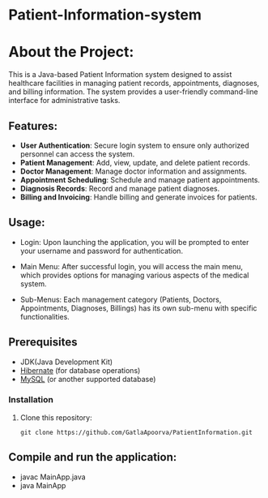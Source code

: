 # Patient-Information-system
# About the Project:
This is a Java-based Patient Information system designed to assist healthcare facilities in managing patient records, appointments, diagnoses, and billing information. The system provides a user-friendly command-line interface for administrative tasks.

## Features:

- **User Authentication**: Secure login system to ensure only authorized personnel can access the system.
- **Patient Management**: Add, view, update, and delete patient records.
- **Doctor Management**: Manage doctor information and assignments.
- **Appointment Scheduling**: Schedule and manage patient appointments.
- **Diagnosis Records**: Record and manage patient diagnoses.
- **Billing and Invoicing**: Handle billing and generate invoices for patients.

## Usage:
- Login: Upon launching the application, you will be prompted to enter your username and password for authentication.

- Main Menu: After successful login, you will access the main menu, which provides options for managing various aspects of the medical system.

- Sub-Menus: Each management category (Patients, Doctors, Appointments, Diagnoses, Billings) has its own sub-menu with specific functionalities.

## Prerequisites

- JDK(Java Development Kit)
- [Hibernate](https://hibernate.org) (for database operations)
- [MySQL](https://www.mysql.com) (or another supported database)

### Installation
1. Clone this repository:
   ```shell
   git clone https://github.com/GatlaApoorva/PatientInformation.git

## Compile and run the application:
  - javac MainApp.java
  - java MainApp
